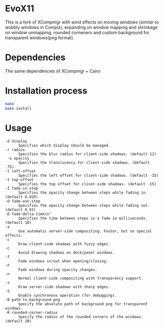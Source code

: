# EvoX11
This is a fork of XCompmgr with wind effects on moving windows (similar to wobbly windows in Compiz), expanding on window mapping and shrinkage on window unmapping, rounded corneners and custom background for transparent windows(png format).

# Dependencies
The same dependencies of XCompmgr + Cairo

# Installation process

```bash
make
make install
```

# Usage
```
-d display
      Specifies which display should be managed.
-r radius
      Specifies the blur radius for client-side shadows. (default 12)
 -o opacity
      Specifies the translucency for client-side shadows. (default .75)
-l left-offset
      Specifies the left offset for client-side shadows. (default -15)
-t top-offset
      Specifies the top offset for clinet-side shadows. (default -15)
-I fade-in-step
      Specifies the opacity change between steps while fading in. (default 0.028)
-O fade-out-step
      Specifies the opacity change between steps while fading out. (default 0.03)
-D fade-delta-time\n"
      Specifies the time between steps in a fade in milliseconds. (default 10)
-a
      Use automatic server-side compositing. Faster, but no special effects.
-c
      Draw client-side shadows with fuzzy edges.
-C
      Avoid drawing shadows on dock/panel windows.
-f
      Fade windows in/out when opening/closing.
-F
      Fade windows during opacity changes.
-n
      Normal client-side compositing with transparency support.
-s
      Draw server-side shadows with sharp edges.
-S
      Enable synchronous operation (for debugging).
-B path-to-background-png
      Specify the absolute path of background png for transparent windows.
-R rounded-corner-radius
      Specify the radius of the rounded corners of the windows. (default 20)
```
